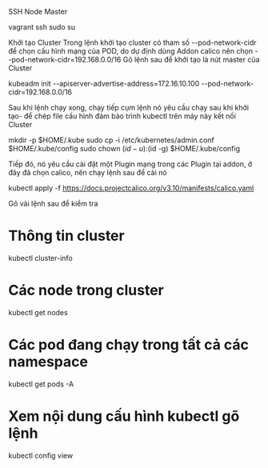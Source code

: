 SSH Node Master

vagrant ssh
sudo su

Khởi tạo Cluster
Trong lệnh khởi tạo cluster có tham số --pod-network-cidr để chọn cấu hình mạng của POD, do dự định dùng Addon calico nên chọn --pod-network-cidr=192.168.0.0/16
Gõ lệnh sau để khởi tạo là nút master của Cluster

kubeadm init --apiserver-advertise-address=172.16.10.100 --pod-network-cidr=192.168.0.0/16

Sau khi lệnh chạy xong, chạy tiếp cụm lệnh nó yêu cầu chạy sau khi khởi tạo- để chép file cấu hình đảm bảo trình kubectl trên máy này kết nối Cluster

mkdir -p $HOME/.kube
sudo cp -i /etc/kubernetes/admin.conf $HOME/.kube/config
sudo chown $(id -u):$(id -g) $HOME/.kube/config

Tiếp đó, nó yêu cầu cài đặt một Plugin mạng trong các Plugin tại addon, ở đây đã chọn calico, nên chạy lệnh sau để cài nó

kubectl apply -f https://docs.projectcalico.org/v3.10/manifests/calico.yaml

Gõ vài lệnh sau để kiểm tra

# Thông tin cluster

kubectl cluster-info

# Các node trong cluster

kubectl get nodes

# Các pod đang chạy trong tất cả các namespace

kubectl get pods -A

# Xem nội dung cấu hình kubectl gõ lệnh

kubectl config view
